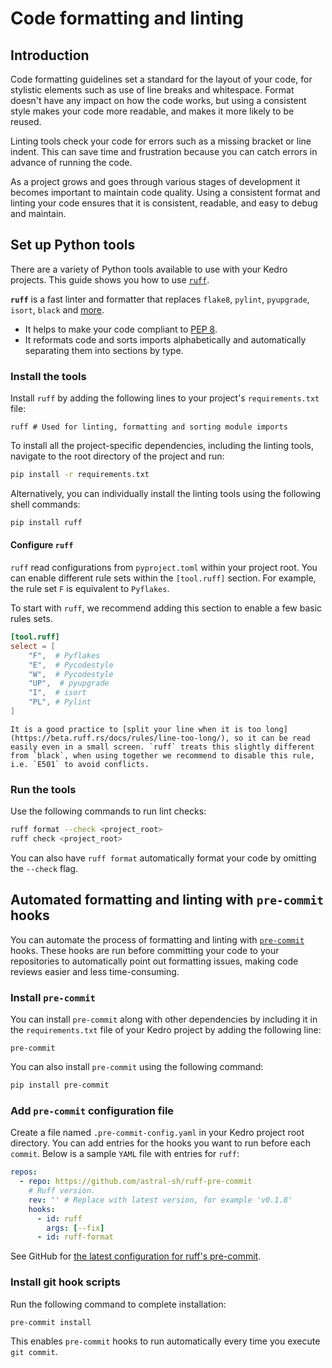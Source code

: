 # Code formatting and linting

## Introduction

Code formatting guidelines set a standard for the layout of your code, for stylistic elements such as use of line breaks and whitespace. Format doesn't have any impact on how the code works, but using a consistent style makes your code more readable, and makes it more likely to be reused.

Linting tools check your code for errors such as a missing bracket or line indent. This can save time and frustration because you can catch errors in advance of running the code.

As a project grows and goes through various stages of development it becomes important to maintain code quality. Using a consistent format and linting your code ensures that it is consistent, readable, and easy to debug and maintain.

## Set up Python tools

There are a variety of Python tools available to use with your Kedro projects. This guide shows you how to use [`ruff`](https://beta.ruff.rs).

**`ruff`** is a fast linter and formatter that replaces `flake8`, `pylint`, `pyupgrade`, `isort`, `black` and [more](https://beta.ruff.rs/docs/rules/).
  - It helps to make your code compliant to [PEP 8](https://peps.python.org/pep-0008/).
  - It reformats code and sorts imports alphabetically and automatically separating them into sections by
type.

### Install the tools
Install `ruff` by adding the following lines to your project's `requirements.txt`
file:
```text
ruff # Used for linting, formatting and sorting module imports
```

To install all the project-specific dependencies, including the linting tools, navigate to the root directory of the
project and run:

```bash
pip install -r requirements.txt
```

Alternatively, you can individually install the linting tools using the following shell commands:

```bash
pip install ruff
```

#### Configure `ruff`

`ruff` read configurations from `pyproject.toml` within your project root. You can enable different rule sets within the `[tool.ruff]` section. For example, the rule set `F` is equivalent to `Pyflakes`.

To start with `ruff`, we recommend adding this section to enable a few basic rules sets.
```toml
[tool.ruff]
select = [
    "F",  # Pyflakes
    "E",  # Pycodestyle
    "W",  # Pycodestyle
    "UP",  # pyupgrade
    "I",  # isort
    "PL", # Pylint
]
```

```{note}
It is a good practice to [split your line when it is too long](https://beta.ruff.rs/docs/rules/line-too-long/), so it can be read easily even in a small screen. `ruff` treats this slightly different from `black`, when using together we recommend to disable this rule, i.e. `E501` to avoid conflicts.
```

### Run the tools

Use the following commands to run lint checks:
```bash
ruff format --check <project_root>
ruff check <project_root>
```
You can also have `ruff format` automatically format your code by omitting the `--check` flag.

## Automated formatting and linting with `pre-commit` hooks

You can automate the process of formatting and linting with [`pre-commit`](https://github.com/pre-commit/pre-commit) hooks.
These hooks are run before committing your code to your repositories to automatically point out formatting issues,
making code reviews easier and less time-consuming.

### Install `pre-commit`

You can install `pre-commit` along with other dependencies by including it in the `requirements.txt` file of your
Kedro project by adding the following line:

```text
pre-commit
```
You can also install `pre-commit` using the following command:

```bash
pip install pre-commit
```

### Add `pre-commit` configuration file

Create a file named `.pre-commit-config.yaml` in your Kedro project root directory. You can add entries for the hooks
you want to run before each `commit`.
Below is a sample `YAML` file with entries for `ruff`:

```yaml
repos:
  - repo: https://github.com/astral-sh/ruff-pre-commit
    # Ruff version.
    rev: '' # Replace with latest version, for example 'v0.1.8'
    hooks:
      - id: ruff
        args: [--fix]
      - id: ruff-format
```

See GitHub for [the latest configuration for ruff's pre-commit](https://github.com/astral-sh/ruff-pre-commit).

### Install git hook scripts

Run the following command to complete installation:

```bash
pre-commit install
```

This enables `pre-commit` hooks to run automatically every time you execute `git commit`.
